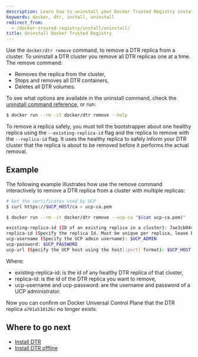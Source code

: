 ```yaml
---
description: Learn how to uninstall your Docker Trusted Registry installation.
keywords: docker, dtr, install, uninstall
redirect_from:
  - /docker-trusted-registry/install/uninstall/
title: Uninstall Docker Trusted Registry
---
```

Use the `docker/dtr remove` command, to remove a DTR replica from a cluster. To uninstall a DTR cluster you remove all DTR replicas one at a time. The remove command:

* Removes the replica from the cluster,
* Stops and removes all DTR containers,
* Deletes all DTR volumes.

To see what options are available in the uninstall command, check the [uninstall command reference](../reference/remove.md), or run:

```bash
$ docker run --rm -it docker/dtr remove --help
```

To remove a replica safely, you must tell the bootstrapper about one healthy replica using the `--existing-replica-id` flag and the replica to remove with the `--replica-id` flag. It uses the healthy replica to safely inform your DTR cluster that the replica is about to be removed before it performs the actual removal.

## Example

The following example illustrates how use the remove command interactively to remove a DTR replica from a cluster with multiple replicas:

```bash
# Get the certificates used by UCP
$ curl https://$UCP_HOST/ca > ucp-ca.pem

$ docker run --rm -it docker/dtr remove --ucp-ca "$(cat ucp-ca.pem)"

existing-replica-id (ID of an existing replica in a cluster): 7ae3cb044b70
replica-id (Specify the replica Id. Must be unique per replica, leave blank for random): a701a510126c
ucp-username (Specify the UCP admin username): $UCP_ADMIN
ucp-password: $UCP_PASSWORD
ucp-url (Specify the UCP host using the host[:port] format): $UCP_HOST
```

Where:

* existing-replica-id: is the id of any healthy DTR replica of that cluster,
* replica-id: is the id of the DTR replica you want to remove,
* ucp-username and ucp-password: are the username and password of a UCP administrator.

Now you can confirm on Docker Universal Control Plane that the DTR replica `a701a510126c` no longer exists.

## Where to go next

* [Install DTR](index.md)
* [Install DTR offline](install-dtr-offline.md)